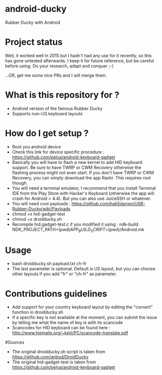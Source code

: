 # android-ducky
Rubber Ducky with Android

# Project status

Well, it worked well in 2015 but I hadn't had any use for it recently, so this has gone untested afterwards. I keep it for future reference, but be careful before using. Do your research, adapt and conquer ;-)

...OR, get me some nice PRs and I will merge them.

# What is this repository for ?
* Android version of the famous Rubber Ducky
* Supports non-US keyboard layouts

# How do I get setup ?
* Root you android device
* Check this link for device specific procedure : https://github.com/pelya/android-keyboard-gadget
* Basically you will have to flash a new kernel to add HID keyboard support. Be sure to have TWRP or CWM Recovery otherwise the flashing process might not even start. If you don't have TWRP or CWM Recovery, you can simply download the app Rashr. This requires root though.
* You will need a terminal emulator, I recommend that you install Terminal IDE from the Play Store with Hacker's Keyboard (otherwise the app will crash for Android > 4.4). But you can also use JuiceSSH or whatever.
* You will need cool payloads : https://github.com/hak5darren/USB-Rubber-Ducky/wiki/Payloads
* chmod +x hid-gadget-test
* chmod +x droidducky.sh
* Recompile hid.gadget-test.c if you modified it using : ndk-build  NDK_PROJECT_PATH=$(pwd) APP_BUILD_SCRIPT=$(pwd)/Android.mk      

# Usage
* bash droidducky.sh payload.txt ch-fr
* The last parameter is optional. Default is US layout, but you can choose other layouts if you add "fr" or "ch-fr" as parameter.

# Contributions guidelines 
* Add support for your country keyboard layout by editing the "convert" function in droidducky.sh
* If a specific key is not available at the moment, you can submit the issue by telling me what the name of key is with its scancode
* Scancodes for HID keyboard can be found here : http://www.hiemalis.org/~keiji/PC/scancode-translate.pdf


#Sources
* The original droidducky.sh script is taken from https://github.com/anbud/DroidDucky
* The original hid-gadget-test is taken from https://github.com/pelya/android-keyboard-gadget
